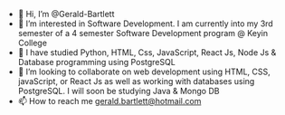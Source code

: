 - 👋 Hi, I’m @Gerald-Bartlett
- 👀 I’m interested in Software Development. I am currently into my 3rd semester of a 4 semester Software Development program @ Keyin College 
- 🌱 I have studied Python, HTML, Css, JavaScript, React Js, Node Js & Database programming using PostgreSQL
- 💞️ I’m looking to collaborate on web development using HTML, CSS, javaScript, or React Js as well as working with databases using PostgreSQL. I will soon be studying Java & Mongo DB
- 📫 How to reach me gerald.bartlett@hotmail.com

<!---
Gerald-Bartlett/Gerald-Bartlett is a ✨ special ✨ repository because its `README.md` (this file) appears on your GitHub profile.
You can click the Preview link to take a look at your changes.
--->
